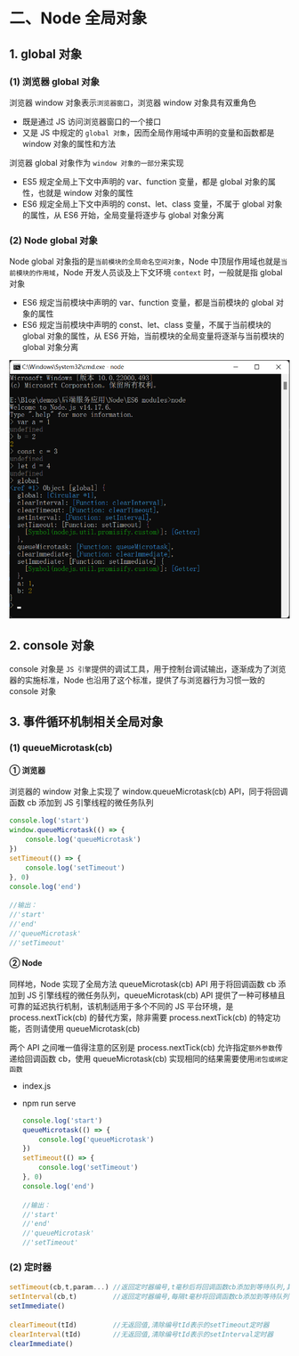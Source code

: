 # 二、Node 全局对象

## 1. global 对象

### (1) 浏览器 global 对象

浏览器 window 对象表示`浏览器窗口`，浏览器 window 对象具有双重角色

* 既是通过 JS 访问浏览器窗口的一个接口
* 又是 JS 中规定的 `global 对象`，因而全局作用域中声明的变量和函数都是 window 对象的属性和方法

浏览器 global 对象作为 `window 对象的一部分`来实现

* ES5 规定全局上下文中声明的 var、function 变量，都是 global 对象的属性，也就是 window 对象的属性
* ES6 规定全局上下文中声明的 const、let、class 变量，不属于 global 对象的属性，从 ES6 开始，全局变量将逐步与 global 对象分离

### (2) Node global 对象

Node global 对象指的是`当前模块的全局命名空间对象`，Node 中顶层作用域也就是`当前模块的作用域`，Node 开发人员谈及上下文环境 `context` 时，一般就是指 global 对象

* ES6 规定当前模块中声明的 var、function 变量，都是当前模块的 global 对象的属性
* ES6 规定当前模块中声明的 const、let、class 变量，不属于当前模块的 global 对象的属性，从 ES6 开始，当前模块的全局变量将逐渐与当前模块的 global 对象分离

![模块内全局变量和局部变量](https://github.com/yuyuyuzhang/Blog/blob/master/images/%E5%90%8E%E7%AB%AF%E6%9C%8D%E5%8A%A1%E5%BC%80%E5%8F%91/Node/%E6%A8%A1%E5%9D%97%E5%86%85%E5%85%A8%E5%B1%80%E5%8F%98%E9%87%8F%E5%92%8C%E5%B1%80%E9%83%A8%E5%8F%98%E9%87%8F.png)

## 2. console 对象

console 对象是 `JS 引擎`提供的调试工具，用于控制台调试输出，逐渐成为了浏览器的实施标准，Node 也沿用了这个标准，提供了与浏览器行为习惯一致的 console 对象

## 3. 事件循环机制相关全局对象

### (1) queueMicrotask(cb)

#### ① 浏览器

浏览器的 window 对象上实现了 window.queueMicrotask(cb) API，同于将回调函数 cb 添加到 JS 引擎线程的微任务队列

```js
console.log('start')
window.queueMicrotask(() => {
    console.log('queueMicrotask')
})
setTimeout(() => {
    console.log('setTimeout')
}, 0)
console.log('end')

//输出：
//'start'
//'end'
//'queueMicrotask'
//'setTimeout'
```

#### ② Node

同样地，Node 实现了全局方法 queueMicrotask(cb) API 用于将回调函数 cb 添加到 JS 引擎线程的微任务队列，queueMicrotask(cb) API 提供了一种可移植且可靠的延迟执行机制，该机制适用于多个不同的 JS 平台环境，是 process.nextTick(cb) 的替代方案，除非需要 process.nextTick(cb) 的特定功能，否则请使用 queueMicrotask(cb)

两个 API 之间唯一值得注意的区别是 process.nextTick(cb) 允许指定`额外参数`传递给回调函数 cb，使用 queueMicrotask(cb) 实现相同的结果需要使用`闭包或绑定函数`

* index.js
* npm run serve

    ```js
    console.log('start')
    queueMicrotask(() => {
        console.log('queueMicrotask')
    })
    setTimeout(() => {
        console.log('setTimeout')
    }, 0)
    console.log('end')

    //输出：
    //'start'
    //'end'
    //'queueMicrotask'
    //'setTimeout'
    ```

### (2) 定时器

```js
setTimeout(cb,t,param...) //返回定时器编号,t毫秒后将回调函数cb添加到等待队列,其他参数将依次传入回调函数
setInterval(cb,t)         //返回定时器编号,每隔t毫秒将回调函数cb添加到等待队列
setImmediate()

clearTimeout(tId)         //无返回值,清除编号tId表示的setTimeout定时器
clearInterval(tId)        //无返回值,清除编号tId表示的setInterval定时器
clearImmediate()
```
